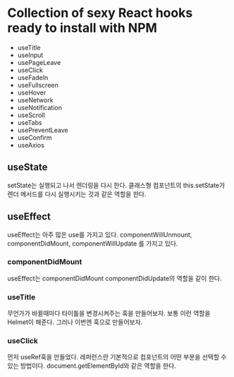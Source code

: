 # Collection of sexy React hooks ready to install with NPM

- useTitle
- useInput
- usePageLeave
- useClick
- useFadeIn
- useFullscreen
- useHover
- useNetwork
- useNotification
- useScroll
- useTabs
- usePreventLeave
- useConfirm
- useAxios

## useState

setState는 실행되고 나서 렌더링을 다시 한다. 클래스형 컴포넌트의 this.setState가 렌더 메서드를 다시 실행시키는 것과 같은 역할을 한다.

## useEffect

useEffect는 아주 많은 use를 가지고 있다. componentWillUnmount, componentDidMount, componentWillUpdate 를 가지고 있다.

### componentDidMount

useEffect는 componentDidMount componentDidUpdate의 역할을 같이 한다. 

### useTitle

무언가가 바뀔때마다 타이틀을 변경시켜주는 훅을 만들어보자. 보통 이런 역할을 Helmet이 해준다. 그러나 이번엔 훅으로 만들어보자.

### useClick

먼저 useRef훅을 만들었다. 레퍼런스란 기본적으로 컴포넌트의 어떤 부분을 선택할 수 있는 방법이다. document.getElementById와 같은 역할을 한다.